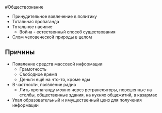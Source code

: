 #Обществознание 
- Принудительное вовлечение в политику
- Тотальная пропаганда
- Тотальное насилие 
	- Война - естественный способ существования 
- Слом человеческой природы в целом
## Причины
- Появление средств массовой информации
	- Грамотность
	- Свободное время
	- Деньги ещё на что-то, кроме еды 
- В частности, появление радио
	- Лить пропаганду можно через ретрансляторы, повешенные на столбы, общественные здания, на кухнях общежитий, в казармах
- Упал образовательный и имущественный ценз для получения информации